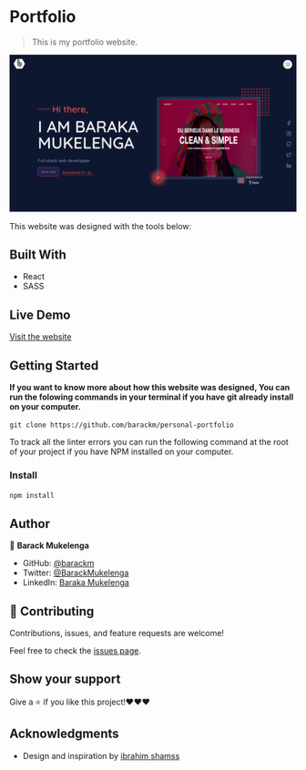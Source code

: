 # Portfolio

> This is my portfolio website.

![screenshot](./screenshot.png)

This website was designed with the tools below:

## Built With

- React
- SASS

## Live Demo

[Visit the website](https://barack.netlify.app)

## Getting Started

**If you want to know more about how this website was designed, You can run the folowing commands in your terminal if you have git already install on your computer.**

`git clone https://github.com/barackm/personal-portfolio`

To track all the linter errors you can run the following command at the root of your project if you have NPM installed on your computer.

### Install

`npm install`

## Author

👤 **Barack Mukelenga**

- GitHub: [@barackm](https://github.com/barackm)
- Twitter: [@BarackMukelenga](https://twitter.com/BarackMukelenga)
- LinkedIn: [Baraka Mukelenga](https://www.linkedin.com/in/baraka-mukelenga/)

## 🤝 Contributing

Contributions, issues, and feature requests are welcome!

Feel free to check the [issues page](https://github.com/barackm/personal-portfolio/issues).

## Show your support

Give a ⭐️ if you like this project!❤️❤️❤️

## Acknowledgments

- Design and inspiration by [ibrahim shamss](https://www.behance.net/Ibrahim_Shamss)
